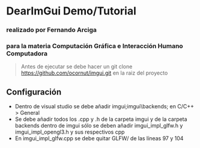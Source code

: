# DearImGui Demo/Tutorial
### realizado por Fernando Arciga
### para la materia Computación Gráfica e Interacción Humano Computadora
> Antes de ejecutar se debe hacer un git clone https://github.com/ocornut/imgui.git en la raiz del proyecto

## Configuración
- Dentro de visual studio se debe añadir imgui;imgui\backends; en C/C++ > General
- Se debe añadir todos los .cpp y .h de la carpeta imgui y de la carpeta backends dentro de imgui sólo se deben añadir imgui_impl_glfw.h y imgui_impl_opengl3.h y sus respectivos cpp
- En imgui_impl_glfw.cpp se debe quitar GLFW/ de las líneas 97 y 104

